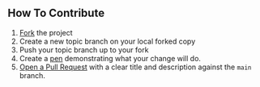 ## How To Contribute

1. [Fork](https://help.github.com/articles/fork-a-repo/) the project
2. Create a new topic branch on your local forked copy
3. Push your topic branch up to your fork
4. Create a [pen](https://codepen.io/) demonstrating what your change will do.
5. [Open a Pull Request](https://help.github.com/articles/about-pull-requests/) with a clear title and description against the `main` branch.
